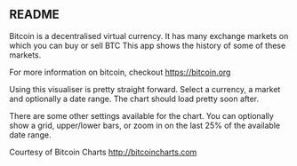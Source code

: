 ## README

Bitcoin is a decentralised virtual currency. It has many exchange markets on which you can buy or sell BTC This app shows the history of some of these markets.

For more information on bitcoin, checkout <https://bitcoin.org>

Using this visualiser is pretty straight forward. Select a currency, a market and optionally a date range. The chart should load pretty soon after.

There are some other settings available for the chart. You can optionally show a grid, upper/lower bars, or zoom in on the last 25% of the available date range.

Courtesy of Bitcoin Charts <http://bitcoincharts.com>
